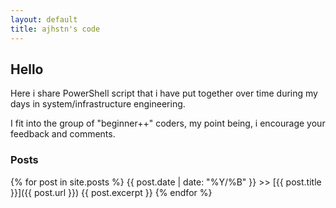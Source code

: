 ```yaml
---
layout: default
title: ajhstn's code
---
```


## Hello
Here i share PowerShell script that i have put together over time during my days in system/infrastructure engineering.

I fit into the group of "beginner++" coders, my point being, i encourage your feedback and comments.

### Posts
{% for post in site.posts %}
{{ post.date | date: "%Y/%B" }} >> [{{ post.title }}]({{ post.url }})
{{ post.excerpt }}
{% endfor %}


